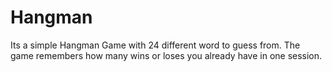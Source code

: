 # Hangman
Its a simple Hangman Game with 24 different word to guess from. The game remembers how many wins or loses
you already have in one session.
